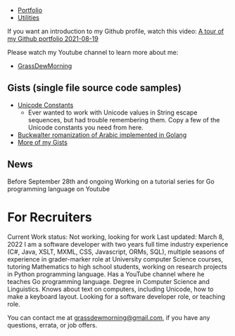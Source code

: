 - [Portfolio](https://elsanussi-s-mneina.github.io/)
- [Utilities](https://elsanussi-s-mneina.github.io/u/)

If you want an introduction to my Github profile, watch this video:
[A tour of my Github portfolio 2021-08-19
](https://youtu.be/6Bh2DuZoQ0Y)

Please watch my Youtube channel to learn more about me:
- [GrassDewMorning](https://www.youtube.com/user/GrassDewMorning)

## Gists (single file source code samples)
- [Unicode Constants](https://gist.github.com/elsanussi-s-mneina/de4fdbf4edc9993b3b9036eb0de242cd)
   - Ever wanted to work with Unicode values in String escape sequences, but had trouble remembering them. Copy a few of the Unicode constants you need from here.
- [Buckwalter romanization of Arabic implemented in Golang](https://gist.github.com/elsanussi-s-mneina/5a3033b4e2905c895908d22ba7092124) 
- [More of my Gists](https://gist.github.com/elsanussi-s-mneina)

## News
Before September 28th and ongoing Working on a tutorial series for Go programming language on Youtube

# For Recruiters
Current Work status: Not working, looking for work
Last updated: March 8, 2022
I am a software developer with two years full time industry experience (C#, Java, XSLT, MXML, CSS, Javascript, ORMs, SQL), multiple seasons of experience in grader-marker role at University computer Science courses, tutoring Mathematics to high school students, working on research projects in Python programming language. Has a YouTube channel where he teaches Go programming language. Degree in Computer Science and Linguistics. Knows about text on computers, including Unicode, how to make a keyboard layout. Looking for a software developer role, or teaching role.

You can contact me at grassdewmorning@gmail.com, if you have any questions, errata, or job offers.

